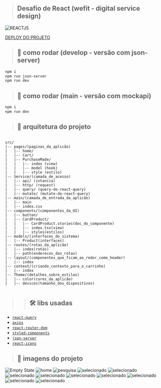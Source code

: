  
>##  Desafio de React (wefit - digital service design)
![REACTJS](./public/wefit.jpeg)

[DEPLOY DO PROJETO](https://teste-tecnico-indol.vercel.app/)



> ## 📄 como rodar (develop - versão com json-server)
```bash
npm i
npm run json-server
npm run dev
```

> ## 📄 como rodar (main - versão com mockapi)
```bash
npm i
npm run dev
```

> ## 📁 arquitetura do projeto
```shell

src/
|-- pages/(paginas_da_aplicão)
|   |-- home/
|   |-- Cart/
|   |-- PurchaseMade/
|   |   |-- index (view)
|   |   |-- model (hook)
|   |   |-- style (estilo)
|-- Service/(camada_de_acesso)
|   |-- api/ (intancia)
|   |-- http/ (request)
|   |-- query/ (query-do-react-query)
|   |-- mutate/ (mutate-do-react-query)
|-- main/(camada_de_entrada_da_aplicão)
|   |-- main
|   |-- index.css
|-- components/(componentes_da_UI)
|   |-- button/
|   |-- CardProduct/
|   |   |-- CardProduct.stories(doc_do_componente)
|   |   |-- index.tsx(view)
|   |   |-- styles(estilos)
|-- models/(interfaces_do_sistema)
|   |-- Product(interfaces)
|-- routes/(rotas_da_aplicão)
|   |-- index(rotas)
|   |-- path(enderecos_das_rotas)
|-- layout/(componentes_que_ficam_ao_redor_como_header)
|   |-- index
|-- context/(criando_contexto_para_o_carrinho)
|   |-- index
|-- Theme/(detalhes_sobre_estilos)
|   |-- color(cores_da_aplicão)
|   |-- devices(tamanho_dos_dispositivos)
 
```

>>## 🛠️ libs usadas 
- [`react-query`](https://tanstack.com/query/latest)
- [`axios`](https://axios-http.com/docs/intro)
- [`react-router-dom`](https://reactrouter.com/en/main)
- [`styled-components`](https://styled-components.com/docs)
- [`json-server`](https://www.npmjs.com/package/json-server)
- [`react-icons`](https://react-icons.github.io/react-icons/)



>## 📸 imagens do projeto

![Empty State](./imagens_do_projeto/empity.png)
![home](./imagens_do_projeto/home.png)
![pesquisa](./imagens_do_projeto/pesquisa.png)
![selecionado](./imagens_do_projeto/selecionado.png)
![selecionado](./imagens_do_projeto/carrinho.png)
![selecionado](./imagens_do_projeto/SUCESSO.png)
![selecionado](./imagens_do_projeto/mobile_home.png) 
![selecionado](./imagens_do_projeto/mobile_filter.png) 
![selecionado](./imagens_do_projeto/mobile_pesquisa.png) 
![selecionado](./imagens_do_projeto/mobile_selecionado.png) 
![selecionado](./imagens_do_projeto/Mobile_carrinho.png) 
![selecionado](./imagens_do_projeto/Mobile_sucesso.png) 
